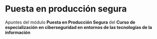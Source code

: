 # Puesta en producción segura

Apuntes del módulo **Puesta en Producción Segura** del **Curso de especialización en ciberseguridad en entornos de las tecnologías de la**
**información**
